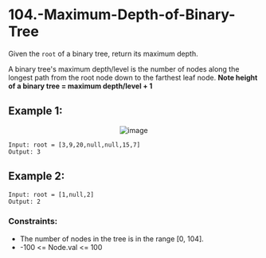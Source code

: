 # 104.-Maximum-Depth-of-Binary-Tree

Given the `root` of a binary tree, return its maximum depth.

A binary tree's maximum depth/level is the number of nodes along the longest path from the root node down to the farthest leaf node.
**Note height of a binary tree = maximum depth/level + 1** 

 

## Example 1:
<p align="center">
  <img src="https://github.com/user-attachments/assets/bd419adc-3948-4c35-990d-f839f883ae68" alt="image">
</p>

```
Input: root = [3,9,20,null,null,15,7]
Output: 3
```
## Example 2:
```
Input: root = [1,null,2]
Output: 2
```

### Constraints:

+ The number of nodes in the tree is in the range [0, 104].
+ -100 <= Node.val <= 100
